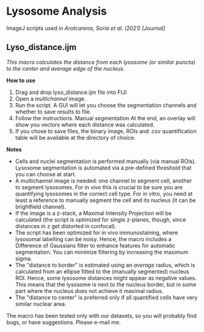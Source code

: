 # Lysosome Analysis
ImageJ scripts used in *Arotcarena, Soria et al. (2021) [Journal]*

## Lyso_distance.ijm
*This macro calculates the distance from each lysosome (or similar puncta) to the center and average edge of the nucleus.*

**How to use**
1. Drag and drop lyso_distance.ijm file into FIJI
2. Open a *multichannel* image.
3. Run the script. A GUI will let you choose the segmentation channels and whether to save results to file.
4. Follow the instructions. Manual segmentation At the end, an overlay will show you vectors where each distance was calculated.
5. If you chose to save files, the binary image, ROIs and .csv quantification table will be available at the directory of choice.

**Notes**
- Cells and nuclei segmentation is performed manually (via manual ROIs). Lysosome segmentation is automated via a pre-defined threshold that you can choose at start.
- A multichannel image is needed: one channel to segment cell, another to segment lysosomes. For in vivo this is crucial to be sure you are quantifying lysosomes in the correct cell type. For in vitro, you need at least a reference to manually segment the cell and its nucleus (it can be brightfield channel).
- If the image is a z-stack, a Maximal Intensity Projection will be calculated (the script is optimized for single z-planes, though, since distances in z get distorted in confocal).
- The script has been optimized for in vivo immunostaining, where lysosomal labelling can be noisy. Hence, the macro includes a Difference of Gaussians filter to enhance features for automatic segmentation. You can minimize filtering by increasing the maximum sigma. 
- The "distance to border" is estimated using an *average* radius, which is calculated from an ellipse fitted to the (manually segmented) nucleus ROI. Hence, some lysosome distances might appear as negative values. This means that the lysosome is next to the nucleus border, but in some part where the nucleus does not achieve it maximal radius.
- The "distance to center" is preferred only if all quantified cells have very similar nuclear area.


The macro has been tested only with our datasets, so you will probably find bugs, or have suggestions. Please e-mail me.
